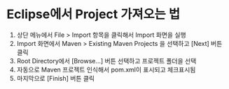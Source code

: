 # Eclipse에서 Project 가져오는 법

  1. 상단 메뉴에서 File > Import 항목을 클릭해서 Import 화면을 실행
  2. Import 화면에서 Maven > Existing Maven Projects 을 선택하고 [Next] 버튼 클릭
  3. Root Directory에서 [Browse...] 버튼 선택하고 프로젝트 폴더을 선택
  4. 자동으로 Maven 프로젝트 인식해서 pom.xml이 표시되고 체크표시됨
  5. 마지막으로 [Finish] 버튼 클릭
  
